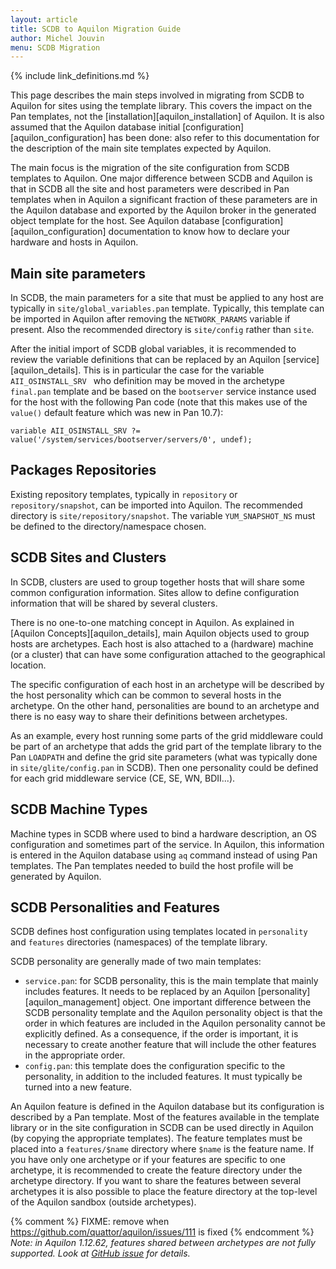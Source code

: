 ```yaml
---
layout: article
title: SCDB to Aquilon Migration Guide
author: Michel Jouvin
menu: SCDB Migration
---
```


{% include link_definitions.md %}

This page describes the main steps involved in migrating from SCDB to Aquilon for sites using the template
library. This covers the impact on the Pan templates, not the [installation][aquilon_installation] of Aquilon.
It is also assumed that the Aquilon database initial [configuration][aquilon_configuration] has been done:
also refer to this documentation for the description of the main site templates expected by Aquilon.

The main focus is the migration of the site configuration from SCDB templates to Aquilon. One major
difference between SCDB and Aquilon is that in SCDB all the site and host parameters were described in
Pan templates when in Aquilon a significant fraction of these parameters are in the Aquilon database
and exported by the Aquilon broker in the generated object template for the host. See
Aquilon database [configuration][aquilon_configuration] documentation to know how to declare your hardware
and hosts in Aquilon.


## Main site parameters

In SCDB, the main parameters for a site that must be applied to any host are typically in
`site/global_variables.pan` template. Typically, this template can be imported in Aquilon after
removing the `NETWORK_PARAMS` variable if present. Also the recommended directory is `site/config`
rather than `site`.

After the initial import of SCDB global variables, it is recommended to review the variable definitions
that can be replaced by an Aquilon [service][aquilon_details]. This is in particular the case for
the variable `AII_OSINSTALL_SRV ` who definition may be moved in the archetype `final.pan` template
and be based on the `bootserver` service instance used for the host with the following Pan code
(note that this makes use of the `value()` default feature which was new in Pan 10.7):

```pan
variable AII_OSINSTALL_SRV ?= value('/system/services/bootserver/servers/0', undef);
```


## Packages Repositories

Existing repository templates, typically in `repository` or `repository/snapshot`, can be imported into
Aquilon. The recommended directory is `site/repository/snapshot`. The variable `YUM_SNAPSHOT_NS`
must be defined to the directory/namespace chosen.

## SCDB Sites and Clusters

In SCDB, clusters are used to group together hosts that will share some common configuration information. Sites
allow to define configuration information that will be shared by several clusters.

There is no one-to-one matching concept in Aquilon. As explained in [Aquilon Concepts][aquilon_details], main
Aquilon objects used to group hosts are archetypes. Each host is also attached to a (hardware) machine (or a cluster)
that can have some configuration attached to the geographical location.

The specific configuration of each host in an archetype will be described by the host personality which can
be common to several hosts in the archetype. On the other hand, personalities are bound to an archetype and there
is no easy way to share their definitions between archetypes.

As an example, every host running some parts of the grid middleware could be part of an archetype that adds
the grid part of the template library to the Pan `LOADPATH` and define the grid site parameters (what was typically
done in `site/glite/config.pan` in SCDB). Then one personality could be defined for each grid
middleware service (CE, SE, WN, BDII...).


## SCDB Machine Types

Machine types in SCDB where used to bind a hardware description, an OS configuration and sometimes part of the
service. In Aquilon, this information is entered in the Aquilon database using `aq` command instead of using
Pan templates. The Pan templates needed to build the host profile will be generated by Aquilon.

## SCDB Personalities and Features

SCDB defines host configuration using templates located in `personality` and `features` directories (namespaces) of
the template library.

SCDB personality are generally made of two main templates:

* `service.pan`: for SCDB personality, this is the main template that mainly includes features. It
needs to be replaced by an Aquilon [personality][aquilon_management] object.
One important difference between the SCDB personality
template and the Aquilon personality object is that the order in which features are included in the
Aquilon personality cannot be explicitly defined. As a consequence, if the order is important, it is necessary
to create another feature that will include the other features in the appropriate order.
* `config.pan`: this template does the configuration specific to the personality, in addition to the
included features. It must typically be turned into a new feature.

An Aquilon feature is defined in the Aquilon database but its configuration is described by a Pan template.
Most of the features available in the template library or in the site configuration in SCDB can be used
directly in Aquilon (by copying the appropriate templates). The feature templates must be placed into
a `features/$name` directory where `$name` is the feature name. If you have only one archetype or if
your features are specific to one archetype, it is recommended to create the feature directory under the
archetype directory. If you want to share the features between several archetypes it is also possible to place
the feature directory at the top-level of the Aquilon sandbox (outside archetypes).

{% comment %}
FIXME: remove when https://github.com/quattor/aquilon/issues/111 is fixed
{% endcomment %}
*Note: in Aquilon 1.12.62, features shared between archetypes are not fully supported. Look at
[GitHub issue](https://github.com/quattor/aquilon/issues/111) for details.*
